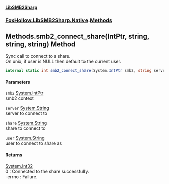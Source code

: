 #### [LibSMB2Sharp](index.md 'index')
### [FoxHollow.LibSMB2Sharp.Native](FoxHollow_LibSMB2Sharp_Native.md 'FoxHollow.LibSMB2Sharp.Native').[Methods](FoxHollow_LibSMB2Sharp_Native_Methods.md 'FoxHollow.LibSMB2Sharp.Native.Methods')
## Methods.smb2_connect_share(IntPtr, string, string, string) Method
Sync call to connect to a share.  
On unix, if user is NULL then default to the current user.  
```csharp
internal static int smb2_connect_share(System.IntPtr smb2, string server, string share, string user);
```
#### Parameters
<a name='FoxHollow_LibSMB2Sharp_Native_Methods_smb2_connect_share(System_IntPtr_string_string_string)_smb2'></a>
`smb2` [System.IntPtr](https://docs.microsoft.com/en-us/dotnet/api/System.IntPtr 'System.IntPtr')  
smb2 context
  
<a name='FoxHollow_LibSMB2Sharp_Native_Methods_smb2_connect_share(System_IntPtr_string_string_string)_server'></a>
`server` [System.String](https://docs.microsoft.com/en-us/dotnet/api/System.String 'System.String')  
server to connect to
  
<a name='FoxHollow_LibSMB2Sharp_Native_Methods_smb2_connect_share(System_IntPtr_string_string_string)_share'></a>
`share` [System.String](https://docs.microsoft.com/en-us/dotnet/api/System.String 'System.String')  
share to connect to
  
<a name='FoxHollow_LibSMB2Sharp_Native_Methods_smb2_connect_share(System_IntPtr_string_string_string)_user'></a>
`user` [System.String](https://docs.microsoft.com/en-us/dotnet/api/System.String 'System.String')  
user to connect to share as
  
#### Returns
[System.Int32](https://docs.microsoft.com/en-us/dotnet/api/System.Int32 'System.Int32')  
0      : Connected to the share successfully.  
-errno : Failure.  
